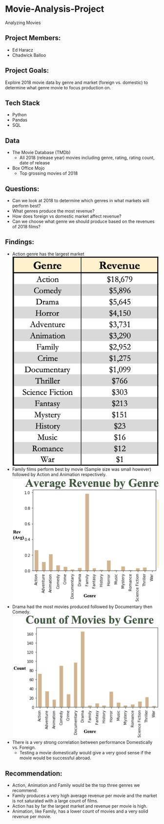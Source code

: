 # Movie-Analysis-Project
Analyzing Movies 

## Project Members:

- Ed Haracz
- Chadwick Balloo

## Project Goals:

Explore 2018 movie data by genre and market (foreign vs. domestic) to determine what genre movie to focus production on.

## Tech Stack
- Python
- Pandas
- SQL

## Data 
- The Movie Database (TMDb)
  - All 2018 (release year) movies including genre, rating, rating count, date of release 
- Box Office Mojo
  - Top grossing movies of 2018

## Questions:

- Can we look at 2018 to determine which genres in what markets will perform best?
- What genres produce the most revenue?
- How does foreign vs domestic market affect revenue?
- Can we choose what genre we should produce based on the revenues of 2018 films?

## Findings: 
- Action genre has the largest market
![Screenshot](tot_rev_genre.png)
- Family films perform best by movie (Sample size was small however) followed by Action and Animation respectively.
![Screenshot](avg_rev_genre.png)
- Drama had the most movies produced followed by Documentary then Comedy.
![Screenshot](count_genre.png)
- There is a very strong correlation between performance Domestically vs. Foreign.
  - Testing a movie domestically would give a very good sense if the movie would be successful abroad.

## Recommendation:

- Action, Animation and Family would be the top three genres we recommend.
- Family produces a very high average revenue per movie and the market is not saturated with a large count of films.
- Action has by far the largest market and revenue per movie is high.
- Animation, like Family, has a lower count of movies and a very solid revenue per movie.
